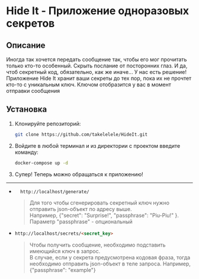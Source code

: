 # Hide It - Приложение одноразовых секретов

## Описание

Иногда так хочется передать сообщение так, чтобы его мог прочитать только кто-то особенный. Скрыть послание от посторонних глаз. И да, чтоб секретный код, обязательно, как же иначе... У нас есть решение! Приложение Hide It хранит ваши секреты до тех пор, пока их не прочтет кто-то с уникальным ключ. Ключом отобразится у вас в момент отправки сообщения

## Установка

1. Клонируйте репозиторий:
   ```bash
   git clone https://github.com/takelelele/HideIt.git
2. Войдите в любой терминал и из директории с проектом введите команду:
    ```bash
    docker-compose up -d
3. Супер! Теперь можно обращаться к приложению!
---
   * ```html
       http://localhost/generate/
       ```
     >Для того чтобы сгенерировать секретный ключ нужно отправить json-объект по адресу выше. <br>Например, {"secret": "Surprise!", "passphrase": "Piu-Piu!" }. Параметр "passphrase" - опциональный
   * ```html
     http://localhost/secrets/<secret_key>
     ```
     >Чтобы получить сообщение, необходимо подставить имеющийся ключ в запрос.<br>
     В случае, если у секрета предусмотрена кодовая фраза, тогда необходимо отправить json-объект в теле запроса. Например, {"passphrase": "example"}
